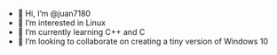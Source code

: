 - 👋 Hi, I’m @juan7180
- 👀 I’m interested in Linux
- 🌱 I’m currently learning C++ and C
- 💞️ I’m looking to collaborate on creating a tiny version of Windows 10

<!---
juan7180/juan7180 is a ✨ special ✨ repository because its `README.md` (this file) appears on your GitHub profile.
You can click the Preview link to take a look at your changes.
--->
